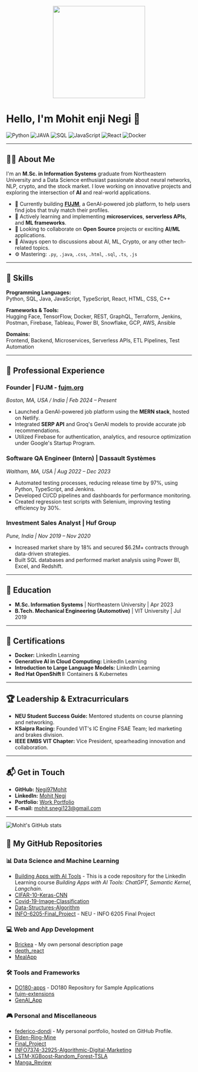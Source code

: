 <p align="center">
<img src="https://64.media.tumblr.com/c5399e42065a936c75c170e507dfb6f0/73930fdb8ee92bf5-76/s1280x1920/6dae7b7d7c73f618f1e63fe99ceff8c086058df1.gifv" height="250" width="250"/>
</p>

# Hello, I'm Mohit enji Negi 👋

![Python](https://img.shields.io/badge/Python-Advanced-orange)
![JAVA](https://img.shields.io/badge/JAVA-Advanced-yellow)
![SQL](https://img.shields.io/badge/SQL-Advanced-green)
![JavaScript](https://img.shields.io/badge/JavaScript-Intermediate-yellow)
![React](https://img.shields.io/badge/React-Intermediate-blue)
![Docker](https://img.shields.io/badge/Docker-Intermediate-lightgrey)

---

## 👨‍💻 About Me

I'm an **M.Sc. in Information Systems** graduate from Northeastern University and a Data Science enthusiast passionate about neural networks, NLP, crypto, and the stock market. I love working on innovative projects and exploring the intersection of **AI** and real-world applications.

- 🔭 Currently building **[FUJM](https://fujm.org)**, a GenAI-powered job platform, to help users find jobs that truly match their profiles.
- 🌱 Actively learning and implementing **microservices**, **serverless APIs**, and **ML frameworks**.
- 👯 Looking to collaborate on **Open Source** projects or exciting **AI/ML** applications.
- 💬 Always open to discussions about AI, ML, Crypto, or any other tech-related topics.
- ⚙️ Mastering: `.py`, `.java`, `.css`, `.html`, `.sql`, `.ts`, `.js`

---

## 🔧 Skills

**Programming Languages:**  
Python, SQL, Java, JavaScript, TypeScript, React, HTML, CSS, C++

**Frameworks & Tools:**  
Hugging Face, TensorFlow, Docker, REST, GraphQL, Terraform, Jenkins, Postman, Firebase, Tableau, Power BI, Snowflake, GCP, AWS, Ansible

**Domains:**  
Frontend, Backend, Microservices, Serverless APIs, ETL Pipelines, Test Automation  

---

## 🏢 Professional Experience

### Founder | FUJM - [fujm.org](https://fujm.org)  
_Boston, MA, USA / India | Feb 2024 – Present_  
- Launched a GenAI-powered job platform using the **MERN stack**, hosted on Netlify.  
- Integrated **SERP API** and Groq's GenAI models to provide accurate job recommendations.  
- Utilized Firebase for authentication, analytics, and resource optimization under Google's Startup Program.  

### Software QA Engineer (Intern) | Dassault Systèmes  
_Waltham, MA, USA | Aug 2022 – Dec 2023_  
- Automated testing processes, reducing release time by 97%, using Python, TypeScript, and Jenkins.  
- Developed CI/CD pipelines and dashboards for performance monitoring.  
- Created regression test scripts with Selenium, improving testing efficiency by 30%.  

### Investment Sales Analyst | Huf Group  
_Pune, India | Nov 2019 – Nov 2020_  
- Increased market share by 18% and secured $6.2M+ contracts through data-driven strategies.  
- Built SQL databases and performed market analysis using Power BI, Excel, and Redshift.  

---

## 📜 Education

- **M.Sc. Information Systems** | Northeastern University | Apr 2023  
- **B.Tech. Mechanical Engineering (Automotive)** | VIT University | Jul 2019  

---

## 📜 Certifications

- **Docker:** LinkedIn Learning  
- **Generative AI in Cloud Computing:** LinkedIn Learning  
- **Introduction to Large Language Models:** LinkedIn Learning  
- **Red Hat OpenShift I:** Containers & Kubernetes  

---

## 🏆 Leadership & Extracurriculars

- **NEU Student Success Guide:** Mentored students on course planning and networking.  
- **KSaipra Racing:** Founded VIT's IC Engine FSAE Team; led marketing and brakes division.  
- **IEEE EMBS VIT Chapter:** Vice President, spearheading innovation and collaboration.  

---

## 📬 Get in Touch

- **GitHub:** [Negi97Mohit](https://github.com/Negi97Mohit)  
- **LinkedIn:** [Mohit Negi](https://www.linkedin.com/in/mohit-negi-109588208/)  
- **Portfolio:** [Work Portfolio](https://negim.myportfolio.com/)  
- **E-mail:** mohit.snegi123@gmail.com  

---

![Mohit's GitHub stats](https://github-readme-stats.vercel.app/api?username=Negi97Mohit&show_icons=true&theme=dracula&count_private=true&hide=prs&include_all_commits=true&hide_border=true)

## 📂 My GitHub Repositories

### 📊 Data Science and Machine Learning
- [Building Apps with AI Tools](https://github.com/Negi97Mohit/building-apps-with-ai-tools-chatgpt-semantic-kernel-langchain-4469616) - This is a code repository for the LinkedIn Learning course *Building Apps with AI Tools: ChatGPT, Semantic Kernel, Langchain*.
- [CIFAR-10-Keras-CNN](https://github.com/Negi97Mohit/CIFAR-10-Keras-CNN)
- [Covid-19-Image-Classification](https://github.com/Negi97Mohit/Covid-19-Image-Classification)
- [Data-Structures-Algorithm](https://github.com/Negi97Mohit/Data-Structures-Algorithm)
- [INFO-6205-Final_Project](https://github.com/Negi97Mohit/INFO-6205-Final_Project) - NEU - INFO 6205 Final Project

### 💻 Web and App Development
- [Brickea](https://github.com/Negi97Mohit/Brickea) - My own personal description page
- [depth_react](https://github.com/Negi97Mohit/depth_react)
- [MealApp](https://github.com/Negi97Mohit/MealApp)

### 🛠️ Tools and Frameworks
- [DO180-apps](https://github.com/Negi97Mohit/DO180-apps) - DO180 Repository for Sample Applications
- [fujm-extensions](https://github.com/Negi97Mohit/fujm-extensions)
- [GenAI_App](https://github.com/Negi97Mohit/GenAI_App)

### 🎮 Personal and Miscellaneous
- [federico-dondi](https://github.com/Negi97Mohit/federico-dondi) - My personal portfolio, hosted on GitHub Profile.
- [Elden-Ring-Mine](https://github.com/Negi97Mohit/Elden-Ring-Mine)
- [Final_Project](https://github.com/Negi97Mohit/Final_Project)
- [INFO7374-32925-Algorithmic-Digital-Marketing](https://github.com/Negi97Mohit/INFO7374-32925-Algorithmic-Digital-Marketing)
- [LSTM-XGBoost-Random_Forest-TSLA](https://github.com/Negi97Mohit/LSTM-XGBoost-Random_Forest-TSLA)
- [Manga_Review](https://github.com/Negi97Mohit/Manga_Review)

